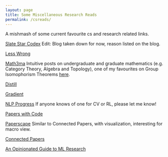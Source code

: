 ```yaml
---
layout: page
title: Some Miscellaneous Research Reads
permalink: /csreads/
---
```


A mishmash of some current favourite cs and research related links.

[Slate Star Codex](https://slatestarcodex.com/) Edit: Blog taken down for now, reason listed on the blog. 

[Less Wrong](https://www.lesswrong.com/)

[Math3ma](https://www.math3ma.com/categories) Intuitive posts on undergraduate and graduate mathematics (e.g. Category Theory, Algebra and Topology), one of my favourites on Group Isomophorism Theorems [here](https://www.math3ma.com/blog/the-first-isomorphism-theorem-intuitively). 

[Distill](https://distill.pub/)

[Gradient](https://thegradient.pub/)

[NLP Progress](http://nlpprogress.com/) If anyone knows of one for CV or RL, please let me know! 

[Papers with Code](https://paperswithcode.com/)

[Paperscape](https://paperscape.org/) Similar to Connected Papers, with visualization, interesting for macro view.

[Connected Papers](https://www.connectedpapers.com/)

[An Opinionated Guide to ML Research](http://joschu.net/blog/opinionated-guide-ml-research.html)
